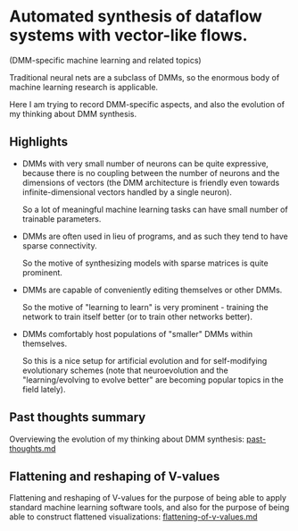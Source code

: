 # Automated synthesis of dataflow systems with vector-like flows.

(DMM-specific machine learning and related topics)

Traditional neural nets are a subclass of DMMs, so the enormous body of machine learning research is applicable.

Here I am trying to record DMM-specific aspects, and also the evolution of my thinking about DMM synthesis.

## Highlights

 * DMMs with very small number of neurons can be quite expressive, because there is no coupling between the number of neurons and the dimensions of vectors (the DMM architecture is friendly even towards infinite-dimensional vectors handled by a single neuron).

   So a lot of meaningful machine learning tasks can have small number of trainable parameters.

 * DMMs are often used in lieu of programs, and as such they tend to have sparse connectivity.

   So the motive of synthesizing models with sparse matrices is quite prominent.

 * DMMs are capable of conveniently editing themselves or other DMMs.

   So the motive of "learning to learn" is very prominent - training the network to train itself better (or to train other networks better).

 * DMMs comfortably host populations of "smaller" DMMs within themselves.

   So this is a nice setup for artificial evolution and for self-modifying evolutionary schemes (note that neuroevolution and the "learning/evolving to evolve better" are becoming popular topics in the field lately). 


## Past thoughts summary

Overviewing the evolution of my thinking about DMM synthesis: [past-thoughts.md](past-thoughts.md)

## Flattening and reshaping of V-values

Flattening and reshaping of V-values for the purpose of being able to apply standard machine learning software tools, and also for the purpose of being able to construct flattened visualizations: [flattening-of-v-values.md](flattening-of-v-values.md)
